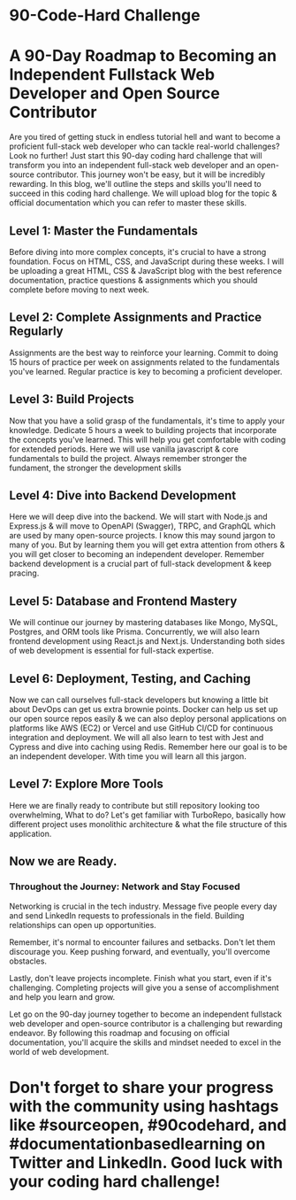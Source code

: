 # 90-Code-Hard Challenge

# A 90-Day Roadmap to Becoming an Independent Fullstack Web Developer and Open Source Contributor

Are you tired of getting stuck in endless tutorial hell and want to become a proficient full-stack web developer who can tackle real-world challenges? Look no further! Just start this 90-day coding hard challenge that will transform you into an independent full-stack web developer and an open-source contributor. This journey won't be easy, but it will be incredibly rewarding. In this blog, we'll outline the steps and skills you'll need to succeed in this coding hard challenge. We will upload blog for the topic & official documentation which you can refer to master these skills.

## Level 1: Master the Fundamentals
Before diving into more complex concepts, it's crucial to have a strong foundation. Focus on HTML, CSS, and JavaScript during these weeks. I will be uploading a great HTML, CSS & JavaScript blog with the best reference documentation, practice questions & assignments which you should complete before moving to next week.

## Level 2: Complete Assignments and Practice Regularly
Assignments are the best way to reinforce your learning. Commit to doing 15 hours of practice per week on assignments related to the fundamentals you've learned. Regular practice is key to becoming a proficient developer.

## Level 3: Build Projects
Now that you have a solid grasp of the fundamentals, it's time to apply your knowledge. Dedicate 5 hours a week to building projects that incorporate the concepts you've learned. This will help you get comfortable with coding for extended periods. Here we will use vanilla javascript & core fundamentals to build the project. Always remember stronger the fundament, the stronger the development skills

## Level 4: Dive into Backend Development
Here we will deep dive into the backend. We will start with Node.js and Express.js & will move to OpenAPI (Swagger), TRPC, and GraphQL which are used by many open-source projects. I know this may sound jargon to many of you. But by learning them you will get extra attention from others & you will get closer to becoming an independent developer. Remember backend development is a crucial part of full-stack development & keep pracing.

## Level 5: Database and Frontend Mastery
We will continue our journey by mastering databases like Mongo, MySQL, Postgres, and ORM tools like Prisma. Concurrently, we will also learn frontend development using React.js and Next.js. Understanding both sides of web development is essential for full-stack expertise.

## Level 6: Deployment, Testing, and Caching
Now we can call ourselves full-stack developers but knowing a little bit about DevOps can get us extra brownie points. Docker can help us set up our open source repos easily & we can also deploy personal applications on platforms like AWS (EC2) or Vercel and use GitHub CI/CD for continuous integration and deployment. We will all also learn to test with Jest and Cypress and dive into caching using Redis. Remember here our goal is to be an independent developer. With time you will learn all this jargon.

## Level 7: Explore More Tools
Here we are finally ready to contribute but still repository looking too overwhelming, What to do? Let's get familiar with TurboRepo, basically how different project uses monolithic architecture & what the file structure of this application.

## Now we are Ready.

### Throughout the Journey: Network and Stay Focused
Networking is crucial in the tech industry. Message five people every day and send LinkedIn requests to professionals in the field. Building relationships can open up opportunities.

Remember, it's normal to encounter failures and setbacks. Don't let them discourage you. Keep pushing forward, and eventually, you'll overcome obstacles.

Lastly, don't leave projects incomplete. Finish what you start, even if it's challenging. Completing projects will give you a sense of accomplishment and help you learn and grow.

Let go on the 90-day journey together to become an independent fullstack web developer and open-source contributor is a challenging but rewarding endeavor. By following this roadmap and focusing on official documentation, you'll acquire the skills and mindset needed to excel in the world of web development. 

# Don't forget to share your progress with the community using hashtags like #sourceopen, #90codehard, and #documentationbasedlearning on Twitter and LinkedIn. Good luck with your coding hard challenge!
